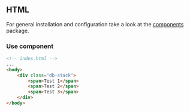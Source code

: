 ## HTML

For general installation and configuration take a look at the [components](https://www.npmjs.com/package/@db-ui/components) package.

### Use component

```html index.html
<!-- index.html -->
...
<body>
	<div class="db-stack">
		<span>Test 1</span>
		<span>Test 2</span>
		<span>Test 3</span>
	</div>
</body>
```
